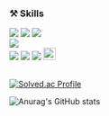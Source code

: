 ### ⚒️ Skills 

<p>
<img src="https://img.shields.io/badge/Spring Boot-6DB33F?style=for-the-badge&logo=springboot&logoColor=white" /> 
<img src="https://img.shields.io/badge/Django-092E20?style=for-the-badge&logo=django&logoColor=white" /> 
<img src="https://img.shields.io/badge/Spring Security-6DB33F?style=for-the-badge&logo=springsecurity&logoColor=white" />
<br>

<img src="https://img.shields.io/badge/MySQL-4479A1?style=for-the-badge&logo=mysql&logoColor=white" /> 

<br>

<img src="https://img.shields.io/badge/Github Actions-2088FF?style=for-the-badge&logo=githubactions&logoColor=white" /> 
<img src="https://img.shields.io/badge/Docker-2496ED?style=for-the-badge&logo=docker&logoColor=white" /> 
<img src="https://img.shields.io/badge/AWS-FF9900?style=for-the-badge&logo=amazonaws&logoColor=white" /> 
<img src="https://img.shields.io/badge/Ubuntu Bash-E95420?style=for-the-badge&logo=ubuntu&logoColor=white" height=22px/> 
<br><br>

</p>

[![Solved.ac Profile](http://mazassumnida.wtf/api/generate_badge?boj=ashee022)](https://solved.ac/ashee022)<br/>

![Anurag's GitHub stats](https://github-readme-stats.vercel.app/api?username=ashee022&show_icons=true&theme=dark)
